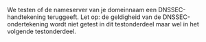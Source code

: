 We testen of de nameserver van je domeinnaam een DNSSEC-handtekening teruggeeft. Let op: de geldigheid van de DNSSEC-ondertekening wordt niet getest in dit testonderdeel maar wel in het volgende testonderdeel.
